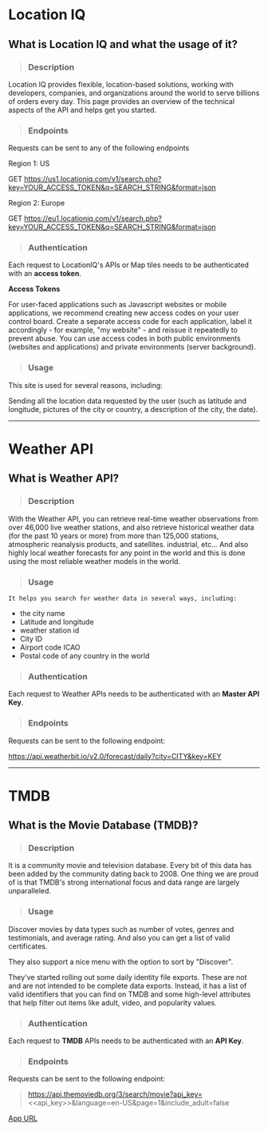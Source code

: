 # **Location IQ** 

## **What is Location IQ and what the usage of it?**

> ### **Description**

Location IQ provides flexible, location-based solutions, working with developers, companies, and organizations around the world to serve billions of orders every day. This page provides an overview of the technical aspects of the API and helps get you started.

> ### **Endpoints**

Requests can be sent to any of the following endpoints

Region 1: US

GET https://us1.locationiq.com/v1/search.php?key=YOUR_ACCESS_TOKEN&q=SEARCH_STRING&format=json

Region 2: Europe

GET https://eu1.locationiq.com/v1/search.php?key=YOUR_ACCESS_TOKEN&q=SEARCH_STRING&format=json


> ### **Authentication**
Each request to LocationIQ's APIs or Map tiles needs to be authenticated with an **access token**.

**Access Tokens**

For user-faced applications such as Javascript websites or mobile applications, we recommend creating new access codes on your user control board. Create a separate access code for each application, label it accordingly - for example, "my website" - and reissue it repeatedly to prevent abuse. You can use access codes in both public environments (websites and applications) and private environments (server background).

> ### **Usage**

This site is used for several reasons, including:

Sending all the location data requested by the user (such as latitude and longitude, pictures of the city or country, a description of the city, the date).

____

# **Weather API**

## **What is Weather API?**

> ### **Description**

With the Weather API, you can retrieve real-time weather observations from over 46,000 live weather stations, and also retrieve historical weather data (for the past 10 years or more) from more than 125,000 stations, atmospheric reanalysis products, and satellites. industrial, etc... And also highly local weather forecasts for any point in the world and this is done using the most reliable weather models in the world.

>### **Usage**

`It helps you search for weather data in several ways, including:`


- the city name
- Latitude and longitude
- weather station id
- City ID
- Airport code ICAO
- Postal code of any country in the world


>### **Authentication**

Each request to Weather APIs needs to be authenticated with an **Master API Key**.

>### **Endpoints**

Requests can be sent to the following endpoint:

https://api.weatherbit.io/v2.0/forecast/daily?city=CITY&key=KEY

____

# **TMDB**

## **What is the Movie Database (TMDB)?**

>### **Description**

It is a community movie and television database. Every bit of this data has been added by the community dating back to 2008.
One thing we are proud of is that TMDB's strong international focus and data range are largely unparalleled.

> ### **Usage**

Discover movies by data types such as number of votes, genres and testimonials, and average rating. And also you can get a list of valid certificates.

They also support a nice menu with the option to sort by "Discover".

They've started rolling out some daily identity file exports. These are not and are not intended to be complete data exports. Instead, it has a list of valid identifiers that you can find on TMDB and some high-level attributes that help filter out items like adult, video, and popularity values.

>### **Authentication**

Each request to **TMDB** APIs needs to be authenticated with an **API Key**.

> ### **Endpoints**

Requests can be sent to the following endpoint:

> https://api.themoviedb.org/3/search/movie?api_key=<<api_key>>&language=en-US&page=1&include_adult=false


[App URL](https://omar-city-explore.netlify.app/)